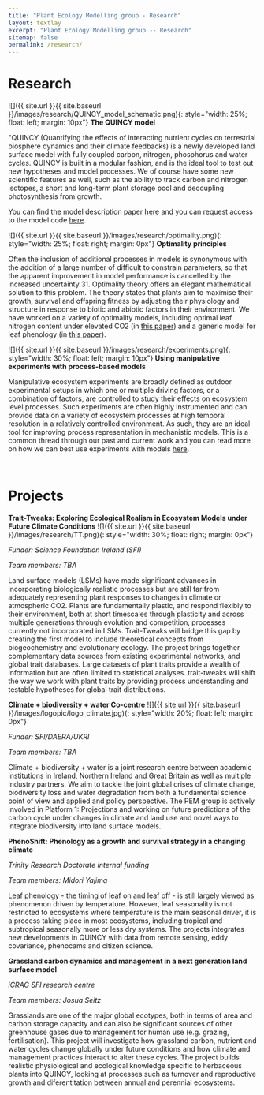 ```yaml
---
title: "Plant Ecology Modelling group - Research"
layout: textlay
excerpt: "Plant Ecology Modelling group -- Research"
sitemap: false
permalink: /research/
---
```


# Research
 ![]({{ site.url }}{{ site.baseurl }}/images/research/QUINCY_model_schematic.png){: style="width: 25%; float: left; margin: 10px"} 
**The QUINCY model**

"QUINCY (Quantifying the effects of interacting nutrient cycles on terrestrial biosphere dynamics and their climate feedbacks) is a newly developed land surface model with fully coupled carbon, nitrogen, phosphorus and water cycles. QUINCY is built in a modular fashion, and is the ideal tool to test out new hypotheses and model processes. We of course have some new scientific features as well, such as the ability to track carbon and nitrogen isotopes, a short and long-term plant storage pool and decoupling photosynthesis from growth.

You can find the model description paper [here](https://gmd.copernicus.org/articles/12/4781/2019/#&gid=1&pid=1) and you can request access to the model code [here](https://www.bgc-jena.mpg.de/en/bsi/projects/quincy).

![]({{ site.url }}{{ site.baseurl }}/images/research/optimality.png){: style="width: 25%; float: right; margin: 0px"}
**Optimality principles**

Often the inclusion of additional processes in models is synonymous with the addition of a large number of difficult to constrain parameters, so that the apparent improvement in model performance is cancelled by the increased uncertainty 31. Optimality theory offers an elegant mathematical solution to this problem. The theory states that plants aim to maximise their growth, survival and offspring fitness by adjusting their physiology and structure in response to biotic and abiotic factors in their environment. We have worked on a variety of optimality models, including optimal leaf nitrogen content under elevated CO2 (in [this paper](https://nph.onlinelibrary.wiley.com/doi/full/10.1111/nph.16327)) and a generic model for leaf phenology (in [this paper](https://bg.copernicus.org/articles/11/763/2014/)).

![]({{ site.url }}{{ site.baseurl }}/images/research/experiments.png){: style="width: 30%; float: left; margin: 10px"}
**Using manipulative experiments with process-based models**

Manipulative ecosystem experiments are broadly defined as outdoor experimental setups in which one or multiple driving factors, or a combination of factors, are controlled to study their effects on ecosystem level processes. Such experiments are often highly instrumented and can provide data on a variety of ecosystem processes at high temporal resolution in a relatively controlled environment. As such, they are an ideal tool for improving process representation in mechanistic models. This is a common thread through our past and current work and you can read more on how we can best use experiments with models [here](https://bg.copernicus.org/articles/20/3637/2023/bg-20-3637-2023.html).

<br>

# Projects

**Trait-Tweaks: Exploring Ecological Realism in Ecosystem Models under Future Climate Conditions**
![]({{ site.url }}{{ site.baseurl }}/images/research/TT.png){: style="width: 30%; float: right; margin: 0px"}

<i>Funder: Science Foundation Ireland (SFI)</i>

<i>Team members: TBA</i>

Land surface models (LSMs) have made significant advances in incorporating biologically realistic processes but are still far from adequately representing plant responses to changes in climate or atmospheric CO2. Plants are fundamentally plastic, and respond flexibly to their environment, both at short timescales through plasticity and across multiple generations through evolution and competition, processes currently not incorporated in LSMs. Trait-Tweaks will bridge this gap by creating the first model to include theoretical concepts from biogeochemistry and evolutionary ecology. The project brings together complementary data sources from existing experimental networks, and global trait databases. Large datasets of plant traits provide a wealth of information but are often limited to statistical analyses. trait-tweaks will shift the way we work with plant traits by providing process understanding and testable hypotheses for global trait distributions. 


**Climate + biodiversity + water Co-centre**
![]({{ site.url }}{{ site.baseurl }}/images/logopic/logo_climate.jpg){: style="width: 20%; float: left; margin: 0px"}

<i>Funder: SFI/DAERA/UKRI</i>

<i>Team members: TBA</i>

Climate + biodiversity + water is a joint research centre between academic institutions in Ireland, Northern Ireland and Great Britain as well as multiple industry partners. We aim to tackle the joint global crises of climate change, biodiversity loss and water degradation from both a fundamental science point of view and applied and policy perspective. The PEM group is actively involved in Platform 1: Projections and working on future predictions of the carbon cycle under changes in climate and land use and novel ways to integrate biodiversity into land surface models.

**PhenoShift: Phenology as a growth and survival strategy in a changing climate**

<i>Trinity Research Doctorate internal funding</i>

<i>Team members: Midori Yajima</i>

Leaf phenology - the timing of leaf on and leaf off - is still largely viewed as  phenomenon driven by temperature. However, leaf seasonality is not restricted to ecosystems where temperature is the main seasonal driver, it is a process taking place in most ecosystems, including tropical and subtropical seasonally more or less dry systems. The projects integrates new developments in QUINCY with data from remote sensing, eddy covariance, phenocams and citizen science.

**Grassland carbon dynamics and management in a next generation land surface model**

<i>iCRAG SFI research centre</i>

<i>Team members: Josua Seitz</i>

Grasslands are one of the major global ecotypes, both in terms of area and carbon storage capacity and can also be significant sources of other greenhouse gases due to management for human use (e.g. grazing, fertilisation).  This project will investigate how grassland carbon, nutrient and water cycles change globally under future conditions and how climate and management practices interact to alter these cycles. The project builds realistic physiological and ecological knowledge specific to herbaceous plants into QUINCY,  looking at processes such as turnover and reproductive growth and diferentitation between annual and perennial ecosystems.​

